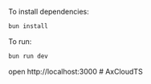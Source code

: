 To install dependencies:
```sh
bun install
```

To run:
```sh
bun run dev
```

open http://localhost:3000
#   A x C l o u d T S  
 